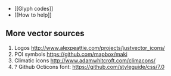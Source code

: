 * [[Glyph codes]]
* [[How to help]]

More vector sources
-------------------

1. Logos http://www.alexpeattie.com/projects/justvector_icons/
2. POI symbols https://github.com/mapbox/maki
3. Climatic icons http://www.adamwhitcroft.com/climacons/
4. ? Github Octicons font: https://github.com/styleguide/css/7.0